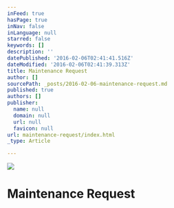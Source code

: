 ```yaml
---
inFeed: true
hasPage: true
inNav: false
inLanguage: null
starred: false
keywords: []
description: ''
datePublished: '2016-02-06T02:41:41.516Z'
dateModified: '2016-02-06T02:41:39.313Z'
title: Maintenance Request
author: []
sourcePath: _posts/2016-02-06-maintenance-request.md
published: true
authors: []
publisher:
  name: null
  domain: null
  url: null
  favicon: null
url: maintenance-request/index.html
_type: Article

---
```

![](https://s3-us-west-2.amazonaws.com/the-grid-img/p/5d98b499cede7badbc5bc115664541889ab931ba.jpg)

# Maintenance Request